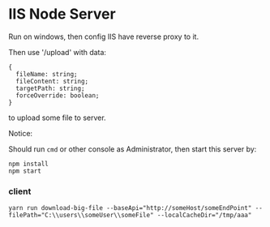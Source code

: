 IIS Node Server
===============

Run on windows, then config IIS have reverse proxy to it.

Then use '/upload' with data:

```
{
  fileName: string;
  fileContent: string;
  targetPath: string;
  forceOverride: boolean;
}
```

to upload some file to server.

Notice:

Should run `cmd` or other console as Administrator, then start this server by:

```
npm install
npm start
```

### client

```
yarn run download-big-file --baseApi="http://someHost/someEndPoint" --filePath="C:\\users\\someUser\\someFile" --localCacheDir="/tmp/aaa"
```
